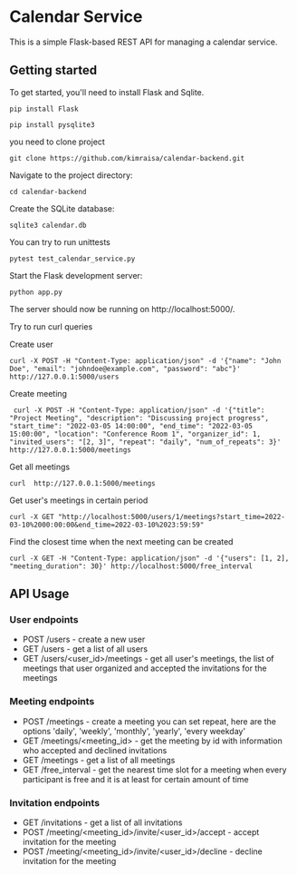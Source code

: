 # Calendar Service

This is a simple Flask-based REST API for managing a calendar service.

## Getting started

To get started, you'll need to install Flask and Sqlite.

    pip install Flask
    
    pip install pysqlite3
    
you need to clone project 

    git clone https://github.com/kimraisa/calendar-backend.git
    
Navigate to the project directory: 

    cd calendar-backend
    
Create the SQLite database: 
    
    sqlite3 calendar.db

You can try to run unittests

    pytest test_calendar_service.py
    
Start the Flask development server: 

    python app.py
    
The server should now be running on http://localhost:5000/.

Try to run curl queries

Create user

    curl -X POST -H "Content-Type: application/json" -d '{"name": "John Doe", "email": "johndoe@example.com", "password": "abc"}' http://127.0.0.1:5000/users
    
Create meeting

     curl -X POST -H "Content-Type: application/json" -d '{"title": "Project Meeting", "description": "Discussing project progress", "start_time": "2022-03-05 14:00:00", "end_time": "2022-03-05 15:00:00", "location": "Conference Room 1", "organizer_id": 1, "invited_users": "[2, 3]", "repeat": "daily", "num_of_repeats": 3}' http://127.0.0.1:5000/meetings

Get all meetings

    curl  http://127.0.0.1:5000/meetings

Get user's meetings in certain period

    curl -X GET "http://localhost:5000/users/1/meetings?start_time=2022-03-10%2000:00:00&end_time=2022-03-10%2023:59:59"

Find the closest time when the next meeting can be created
    
    curl -X GET -H "Content-Type: application/json" -d '{"users": [1, 2], "meeting_duration": 30}' http://localhost:5000/free_interval
    
## API Usage

### User endpoints

- POST /users - create a new user
- GET /users - get a list of all users
- GET /users/<user_id>/meetings - get all user's meetings, the list of meetings that user organized and accepted the invitations for the meetings

### Meeting endpoints

- POST /meetings - create a meeting you can set repeat, here are the options 'daily', 'weekly', 'monthly', 'yearly', 'every weekday'
- GET /meetings/<meeting_id> - get the meeting by id with information who accepted and declined invitations
- GET /meetings - get a list of all meetings
- GET /free_interval - get the nearest time slot for a meeting when every participant is free and it is at least for certain amount of time

### Invitation endpoints

- GET /invitations - get a list of all invitations
- POST /meeting/<meeting_id>/invite/<user_id>/accept - accept invitation for the meeting
- POST /meeting/<meeting_id>/invite/<user_id>/decline - decline invitation for the meeting







    
